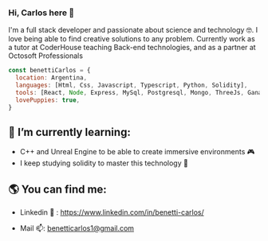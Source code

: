 ### Hi, Carlos here 👋

I'm a full stack developer and passionate about science and technology 🤓. I love being able to find creative solutions to any problem.
Currently work as a tutor at CoderHouse teaching Back-end technologies, and as a partner at Octosoft Professionals

```js
const benettiCarlos = {
  location: Argentina,
  languages: [Html, Css, Javascript, Typescript, Python, Solidity],
  tools: [React, Node, Express, MySql, Postgresql, Mongo, ThreeJs, Ganache, Truffle, HardHat],
  lovePuppies: true,
}
```
## 🌱 I’m currently learning:
- C++ and Unreal Engine to be able to create immersive environments 🎮
- I keep studying solidity to master this technology 💪


## 🌎 You can find me:

  - Linkedin 🔗 :   https://www.linkedin.com/in/benetti-carlos/
    
  - Mail 📫:        benetticarlos1@gmail.com


<!--
**benetticarlos/benetticarlos** is a ✨ _special_ ✨ repository because its `README.md` (this file) appears on your GitHub profile.

Here are some ideas to get you started:

- 🔭 I’m currently working on ...
- 🌱 I’m currently learning ...
- 👯 I’m looking to collaborate on ...
- 🤔 I’m looking for help with ...
- 💬 Ask me about ...
- 📫 How to reach me: ...
- 😄 Pronouns: ...
- ⚡ Fun fact: ...
-->
